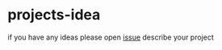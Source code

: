 # projects-idea

if you have any ideas please open [issue](https://github.com/team-bahrain/projects-idea/issues) describe your project
